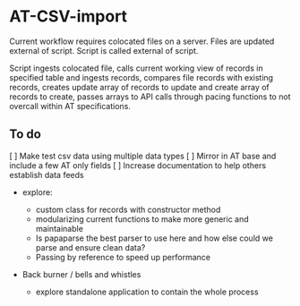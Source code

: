 # AT-CSV-import

Current workflow requires colocated files on a server. Files are updated external of script. Script is called external of script. 

Script ingests colocated file, calls current working view of records in specified table and ingests records, compares file records with existing records, creates update array of records to update and create array of records to create, passes arrays to API calls through pacing functions to not overcall within AT specifications.

## To do
[ ] Make test csv data using multiple data types
[ ] Mirror in AT base and include a few AT only fields
[ ] Increase documentation to help others establish data feeds

- explore:
    - custom class for records with constructor method
    - modularizing current functions to make more generic and maintainable
    - Is papaparse the best parser to use here and how else could we parse and ensure clean data?
    - Passing by reference to speed up performance

- Back burner / bells and whistles
    - explore standalone application to contain the whole process

